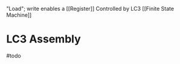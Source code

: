 "Load"; write enables a [[Register]]
Controlled by LC3 [[Finite State Machine]]

# LC3 Assembly
#todo